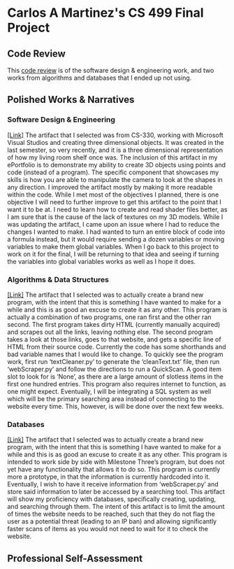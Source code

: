 # Carlos A Martinez's CS 499 Final Project

## Code Review

This [code review](https://youtu.be/rnRD6E8ajY4) is of the software design & engineering work, and two works from algorithms and databases that I ended up not using. 

## Polished Works & Narratives

### Software Design & Engineering
[[Link]](https://drive.google.com/file/d/1_i5aJq_LTRIAAwPYKd0VGlgpHQehP6Ol/view?usp=sharing)
The artifact that I selected was from CS-330, working with Microsoft Visual Studios and creating three dimensional objects. It was created in the last semester, so very recently, and it is a three dimensional representation of how my living room shelf once was. The inclusion of this artifact in my ePortfolio is to demonstrate my ability to create 3D objects using points and code (instead of a program). The specific component that showcases my skills is how you are able to manipulate the camera to look at the shapes in any direction. I improved the artifact mostly by making it more readable within the code. 
	While I met most of the objectives I planned, there is one objective I will need to further improve to get this artifact to the point that I want it to be at. I need to learn how to create and read shader files better, as I am sure that is the cause of the lack of textures on my 3D models. While I was updating the artifact, I came upon an issue where I had to reduce the changes I wanted to make. I had wanted to turn an entire block of code into a formula instead, but it would require sending a dozen variables or moving variables to make them global variables. When I go back to this project to work on it for the final, I will be returning to that idea and seeing if turning the variables into global variables works as well as I hope it does. 

### Algorithms & Data Structures
[[Link]](https://drive.google.com/file/d/1U1U2e36jdGL8k2Yt0UkPXYuoDts7XZ3U/view?usp=sharing)
	The artifact that I selected was to actually create a brand new program, with the intent that this is something I have wanted to make for a while and this is as good an excuse to create it as any other. This program is actually a combination of two programs, one ran first and the other ran second. The first program takes dirty HTML (currently manually acquired) and scrapes out all the links, leaving nothing else. The second program takes a look at those links, goes to that website, and gets a specific line of HTML from their source code. Currently the code has some shorthands and bad variable names that I would like to change. To quickly see the program work, first run ‘textCleaner.py’ to generate the ‘cleanText.txt’ file, then run ‘webScraper.py’ and follow the directions to run a QuickScan. A good item slot to look for is ‘None’, as there are a large amount of slotless items in the first one hundred entries. This program also requires internet to function, as one might expect. 
	Eventually, I will be integrating a SQL system as well which will be the primary searching area instead of connecting to the website every time. This, however, is will be done over the next few weeks. 

### Databases
[[Link]](https://drive.google.com/file/d/1oGPaR0YxI3ctbPDDXfGJUiEZw3L0f2Je/view?usp=sharing)
	The artifact that I selected was to actually create a brand new program, with the intent that this is something I have wanted to make for a while and this is as good an excuse to create it as any other. This program is intended to work side by side with Milestone Three’s program, but does not yet have any functionality that allows it to do so. This program is currently more a prototype, in that the information is currently hardcoded into it. Eventually, I wish to have it receive information from ‘webScraper.py’ and store said information to later be accessed by a searching tool. This artifact will show my proficiency with databases, specifically creating, updating, and searching through them. 
	The intent of this artifact is to limit the amount of times the website needs to be reached, such that they do not flag the user as a potential threat (leading to an IP ban) and allowing significantly faster scans of items as you would not need to wait for it to check the website. 

## Professional Self-Assessment
